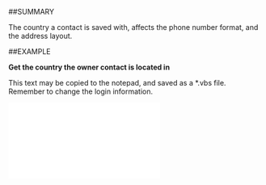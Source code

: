 

##SUMMARY


The country a contact is saved with, affects the phone number format, and the address layout.



##EXAMPLE

**Get the country the owner contact is located in**

This text may be copied to the notepad, and saved as a *.vbs file. Remember to change the login information.

![](../../Examples/vbs/Database.OwnerCountryId.vbs.txt)





